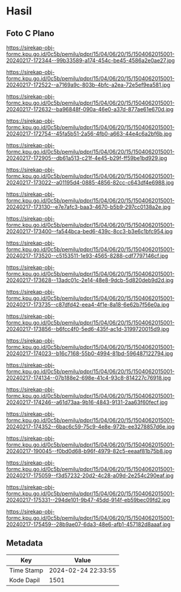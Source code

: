 # Hasil

## Foto C Plano

https://sirekap-obj-formc.kpu.go.id/0c5b/pemilu/pdpr/15/04/06/20/15/1504062015001-20240217-172344--99b33589-a174-454c-be45-4586a2e0ae27.jpg

https://sirekap-obj-formc.kpu.go.id/0c5b/pemilu/pdpr/15/04/06/20/15/1504062015001-20240217-172522--a7169a9c-803b-4bfc-a2ea-72e5ef9ea581.jpg

https://sirekap-obj-formc.kpu.go.id/0c5b/pemilu/pdpr/15/04/06/20/15/1504062015001-20240217-172632--ba96848f-090a-46e0-a37d-877ae61e670d.jpg

https://sirekap-obj-formc.kpu.go.id/0c5b/pemilu/pdpr/15/04/06/20/15/1504062015001-20240217-172754--45fa5b51-2a56-4fb0-a663-44e4c6a2bf6b.jpg

https://sirekap-obj-formc.kpu.go.id/0c5b/pemilu/pdpr/15/04/06/20/15/1504062015001-20240217-172905--db61a513-c21f-4e45-b29f-ff59be1bd929.jpg

https://sirekap-obj-formc.kpu.go.id/0c5b/pemilu/pdpr/15/04/06/20/15/1504062015001-20240217-173022--a01195d4-0885-4856-82cc-c643df4e6988.jpg

https://sirekap-obj-formc.kpu.go.id/0c5b/pemilu/pdpr/15/04/06/20/15/1504062015001-20240217-173130--e7e7afc3-baa3-4670-b5b9-297cc0138a2e.jpg

https://sirekap-obj-formc.kpu.go.id/0c5b/pemilu/pdpr/15/04/06/20/15/1504062015001-20240217-173400--fa544bca-bed6-439c-8cc3-b3e6c1bfc954.jpg

https://sirekap-obj-formc.kpu.go.id/0c5b/pemilu/pdpr/15/04/06/20/15/1504062015001-20240217-173520--c5153511-1e93-4565-8288-cdf7797146cf.jpg

https://sirekap-obj-formc.kpu.go.id/0c5b/pemilu/pdpr/15/04/06/20/15/1504062015001-20240217-173628--13adc01c-2e14-48e8-9dcb-5d820deb9d2d.jpg

https://sirekap-obj-formc.kpu.go.id/0c5b/pemilu/pdpr/15/04/06/20/15/1504062015001-20240217-173735--c87dfd42-eea4-4f1e-8a18-6e62b7f56e0a.jpg

https://sirekap-obj-formc.kpu.go.id/0c5b/pemilu/pdpr/15/04/06/20/15/1504062015001-20240217-173856--b6fcc4f0-5ed6-435f-ac1d-3199720015d9.jpg

https://sirekap-obj-formc.kpu.go.id/0c5b/pemilu/pdpr/15/04/06/20/15/1504062015001-20240217-174023--b16c7168-55b0-4994-81bd-596487122794.jpg

https://sirekap-obj-formc.kpu.go.id/0c5b/pemilu/pdpr/15/04/06/20/15/1504062015001-20240217-174134--07b188e2-698e-41c4-93c8-814227c76918.jpg

https://sirekap-obj-formc.kpu.go.id/0c5b/pemilu/pdpr/15/04/06/20/15/1504062015001-20240217-174246--a61d73aa-9b16-4843-9131-2aa63f60fecf.jpg

https://sirekap-obj-formc.kpu.go.id/0c5b/pemilu/pdpr/15/04/06/20/15/1504062015001-20240217-174352--6bac6c59-75c9-4e8e-972b-ee3278857d6e.jpg

https://sirekap-obj-formc.kpu.go.id/0c5b/pemilu/pdpr/15/04/06/20/15/1504062015001-20240217-190045--f0bd0d68-b96f-4979-82c5-eeaaf81b75b8.jpg

https://sirekap-obj-formc.kpu.go.id/0c5b/pemilu/pdpr/15/04/06/20/15/1504062015001-20240217-175059--f3d57232-20d2-4c28-a09d-2e254c290eaf.jpg

https://sirekap-obj-formc.kpu.go.id/0c5b/pemilu/pdpr/15/04/06/20/15/1504062015001-20240217-175331--294de101-9b47-45dd-914f-eb59bec09fd2.jpg

https://sirekap-obj-formc.kpu.go.id/0c5b/pemilu/pdpr/15/04/06/20/15/1504062015001-20240217-175459--28b9ae07-6da3-48e6-afb1-457182d8aaaf.jpg


## Metadata

| Key        | Value               |
| ---------- | ------------------- |
| Time Stamp | 2024-02-24 22:33:55 |
| Kode Dapil | 1501                |



